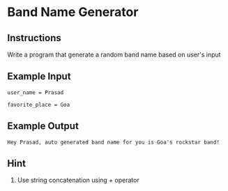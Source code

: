 # Band Name Generator

## Instructions

Write a program that generate a random band name based on user's input 

## Example Input

```
user_name = Prasad
```

```
favorite_place = Goa
```

## Example Output

```
Hey Prasad, auto generated band name for you is Goa's rockstar band!
```

## Hint

1. Use string concatenation using + operator